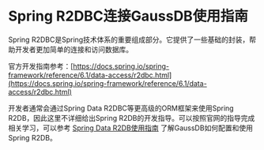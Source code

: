 # Spring R2DBC连接GaussDB使用指南

Spring R2DBC是Spring技术体系的重要组成部分。它提供了一些基础的封装，帮助开发者更加简单的连接和访问数据库。

官方开发指南参考：[https://docs.spring.io/spring-framework/reference/6.1/data-access/r2dbc.html](https://docs.spring.io/spring-framework/reference/6.1/data-access/r2dbc.html)

开发者通常会通过Spring Data R2DBC等更高级的ORM框架来使用Spring R2DB，因此这里不详细给出Spring R2DB的开发指导。可以按照官网的指导完成相关学习，可以参考 [Spring Data R2DB使用指南](../../SpringDataR2DBC/3.5.x/README.md) 了解GaussDB如何配置和使用 Spring R2DB。 
